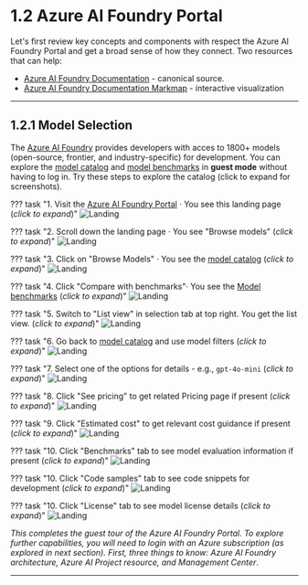 # 1.2 Azure AI Foundry Portal

Let's first review key concepts and components with respect the Azure AI Foundry Portal and get a broad sense of how they connect. Two resources that can help:

- [Azure AI Foundry Documentation](https://learn.microsoft.com/en-us/azure/ai-studio/) - canonical source.
- [Azure AI Foundry Documentation Markmap](https://markmap.js.org/full#?d=github%3Anitya%2Flearns-with-markmaps%40refs%3Aheads%2Fmain%2Fdocs%2Fazure-ai-foundry.mm.md) - interactive visualization

---

## 1.2.1 Model Selection 

The [Azure AI Foundry](https://ai.azure.com/) provides developers with acces to 1800+ models (open-source, frontier, and industry-specific) for development. You can explore the [model catalog](https://ai.azure.com/explore/models) and [model benchmarks](https://ai.azure.com/explore/models/benchmarks) in **guest mode** without having to log in. Try these steps to explore the catalog (click to expand for screenshots).

??? task "1. Visit the [Azure AI Foundry Portal](https://ai.azure.com) · You see this landing page (_click to expand_)"
    ![Landing](./../img/portal-guest-01-landing.png)

??? task "2. Scroll down the landing page · You see "Browse models" (_click to expand_)"
    ![Landing](./../img/portal-guest-02-landing.png)


??? task "3. Click on "Browse Models" · You see the [model catalog](https://ai.azure.com/explore/models) (_click to expand_)"
    ![Landing](./../img/portal-guest-03-catalog.png)

??? task "4. Click "Compare with benchmarks"· You see the [Model benchmarks](https://ai.azure.com/explore/models/benchmarks) (_click to expand_)"
    ![Landing](./../img/portal-guest-04-benchmarks.png)

??? task "5. Switch to "List view" in selection tab at top right. You get the list view. (_click to expand_)"
    ![Landing](./../img/portal-guest-05-benchmarks.png)

??? task "6. Go back to [model catalog](https://ai.azure.com/explore/models) and use model filters (_click to expand_)"
    ![Landing](./../img/portal-guest-06-filtering.png)

??? task "7. Select one of the options for details - e.g., `gpt-4o-mini` (_click to expand_)"
    ![Landing](./../img/portal-guest-07-selection-details.png)

??? task "8. Click "See pricing" to get related Pricing page if present (_click to expand_)"
    ![Landing](./../img/portal-guest-07-selection-details-pricing.png)

??? task "9. Click "Estimated cost" to get relevant cost guidance if present (_click to expand_)"
    ![Landing](./../img/portal-guest-07-selection-details-cost.png)

??? task "10. Click "Benchmarks" tab to see model evaluation information if present (_click to expand_)"
    ![Landing](./../img/portal-guest-08-selection-benchmarks.png)

??? task "10. Click "Code samples" tab to see code snippets for development (_click to expand_)"
    ![Landing](./../img/portal-guest-09-selection-codesamples.png)

??? task "10. Click "License" tab to see model license details (_click to expand_)"
    ![Landing](./../img/portal-guest-10-selection-license.png)

_This completes the guest tour of the Azure AI Foundry Portal. To explore further capabilities, you will need to login with an Azure subscription (as explored in next section). First, three things to know: Azure AI Foundry architecture, Azure AI Project resource, and Management Center_.

---